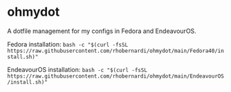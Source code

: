 # ohmydot
A dotfile management for my configs in Fedora and EndeavourOS.

Fedora installation:
`bash -c "$(curl -fsSL https://raw.githubusercontent.com/rhobernardi/ohmydot/main/Fedora40/install.sh)"`

EndeavourOS installation:
`bash -c "$(curl -fsSL https://raw.githubusercontent.com/rhobernardi/ohmydot/main/EndeavourOS/install.sh)"`
